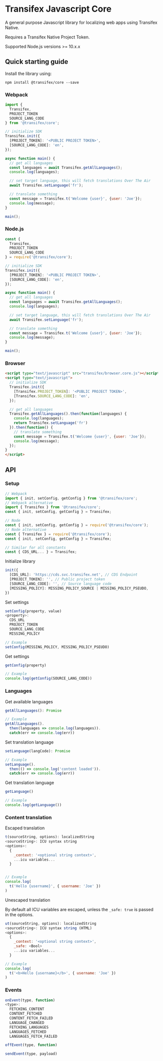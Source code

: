 # Transifex Javascript Core

A general purpose Javascript library for localizing web apps using Transifex Native.

Requires a Transifex Native Project Token.

Supported Node.js versions >= 10.x.x

## Quick starting guide

Install the library using:

```npm install @transifex/core --save```

### Webpack

```js
import {
  Transifex,
  PROJECT_TOKEN
  SOURCE_LANG_CODE
} from '@transifex/core';

// initialize SDK
Transifex.init({
  [PROJECT_TOKEN]: '<PUBLIC PROJECT TOKEN>',
  [SOURCE_LANG_CODE]: 'en',
});

async function main() {
  // get all languages
  const languages = await Transifex.getAllLanguages();
  console.log(languages);

  // set target language, this will fetch translations Over The Air
  await Transifex.setLanguage('fr');

  // translate something
  const message = Transifex.t('Welcome {user}', {user: 'Joe'});
  console.log(message);
}

main();
```

### Node.js

```js
const {
  Transifex,
  PROJECT_TOKEN
  SOURCE_LANG_CODE
} = require('@transifex/core');

// initialize SDK
Transifex.init({
  [PROJECT_TOKEN]: '<PUBLIC PROJECT TOKEN>',
  [SOURCE_LANG_CODE]: 'en',
});

async function main() {
  // get all languages
  const languages = await Transifex.getAllLanguages();
  console.log(languages);

  // set target language, this will fetch translations Over The Air
  await Transifex.setLanguage('fr');

  // translate something
  const message = Transifex.t('Welcome {user}', {user: 'Joe'});
  console.log(message);
}

main();
```

### Browser

```html
<script type="text/javascript" src="transifex/browser.core.js"></script>
<script type="text/javascript">
  // initialize SDK
  Transifex.init({
    [Transifex.PROJECT_TOKEN]: '<PUBLIC PROJECT TOKEN>',
    [Transifex.SOURCE_LANG_CODE]: 'en',
  });

  // get all languages
  Transifex.getAllLanguages().then(function(languages) {
    console.log(languages);
    return Transifex.setLanguage('fr')
  }).then(function() {
    // translate something
    const message = Transifex.t('Welcome {user}', {user: 'Joe'});
    console.log(message);
  });
}
</script>
```

## API

### Setup

```js
// Webpack
import { init, setConfig, getConfig } from '@transifex/core';
// Webpack alternative
import { Transifex } from '@transifex/core';
const { init, setConfig, getConfig } = Transifex;

// Node
const { init, setConfig, getConfig } = require('@transifex/core');
// Node alternative
const { Transifex } = require('@transifex/core');
const { init, setConfig, getConfig } = Transifex;

// Similar for all constants
const { CDS_URL... } = Transifex;
```

Initialize library

```js
init({
  [CDS_URL]: 'https://cds.svc.transifex.net', // CDS Endpoint
  [PROJECT_TOKEN]: '', // Public project token
  [SOURCE_LANG_CODE]: '', // Source language code
  [MISSING_POLICY]: MISSING_POLICY_SOURCE | MISSING_POLICY_PSEUDO,
})
```

Set settings
```js
setConfig(property, value)
<property>:
  CDS_URL
  PROJECT_TOKEN
  SOURCE_LANG_CODE
  MISSING_POLICY

// Example
setConfig(MISSING_POLICY, MISSING_POLICY_PSEUDO)
```

Get settings
```js
getConfig(property)

// Example
console.log(getConfig(SOURCE_LANG_CODE))
```

### Languages

Get available languages

```js
getAllLanguages(): Promise

// Example
getAllLanguages().
  then(languages => console.log(languages)).
  catch(err => console.log(err))
```

Set translation language

```js
setLanguage(langCode): Promise

// Example
setLanguage().
  then(() => console.log('content loaded')).
  catch(err => console.log(err))
```

Get translation language

```js
getLanguage()

// Example
console.log(getLanguage())
```

### Content translation

Escaped translation

```js
t(sourceString, options): localizedString
<sourceString>: ICU syntax string
<options>:
  {
    _context: '<optional string context>',
    ...icu variables...
  }


// Example
console.log(
  t('Hello {username}', { username: 'Joe' })
)
```

Unescaped translation

By default all ICU variables are escaped, unless the `_safe: true` is passed in the options.

```js
ut(sourceString, options): localizedString
<sourceString>: ICU syntax string (HTML)
<options>:
  {
    _context: '<optional string context>',
    _safe: <Bool>
    ...icu variables...
  }

// Example
console.log(
  t('<b>Hello {username}</b>', { username: 'Joe' })
)
```

### Events

```js
onEvent(type, function)
<type>:
  FETCHING_CONTENT
  CONTENT_FETCHED
  CONTENT_FETCH_FAILED
  LANGUAGE_CHANGED
  FETCHING_LANGUAGES
  LANGUAGES_FETCHED
  LANGUAGES_FETCH_FAILED

offEvent(type, function)

sendEvent(type, payload)
```
